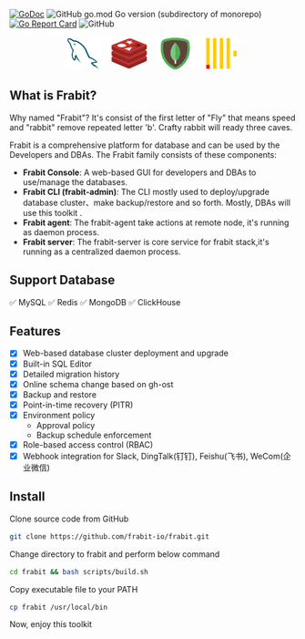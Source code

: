[![GoDoc](https://pkg.go.dev/badge/github.com/frabit-io/frabit?utm_source=godoc)](https://godoc.org/github.com/frabit-io/frabit)
![GitHub go.mod Go version (subdirectory of monorepo)](https://img.shields.io/github/go-mod/go-version/frabit-io/frabit)
[![Go Report Card](https://goreportcard.com/badge/github.com/frabit-io/frabit)](https://goreportcard.com/report/github.com/frabit-io/frabit)
![GitHub](https://img.shields.io/github/license/frabit-io/frabit)


<p align="center" >
<img src="https://raw.githubusercontent.com/frabit-io/frabit/main/docs/images/dblist.png" width="60%" />
</p>

## What is Frabit?

Why named "Frabit"? It's consist of the first letter of "Fly" that means speed and "rabbit" remove repeated letter 'b'. 
Crafty rabbit will ready three caves.

Frabit is a comprehensive platform for database and can be  used by the Developers and DBAs. The Frabit family consists of these components:

- **Frabit Console**: A web-based GUI for developers and DBAs to use/manage the databases.
- **Frabit CLI (frabit-admin)**: The CLI mostly used to deploy/upgrade database cluster、make backup/restore and so forth. Mostly, DBAs will use this toolkit .
- **Frabit agent**: The frabit-agent take actions at remote node, it's running as daemon process.
- **Frabit server**: The frabit-server is core service for frabit stack,it's running as a centralized daemon process.


## Support Database

✅ MySQL  ✅ Redis ✅ MongoDB  ✅ ClickHouse

## Features

- [x] Web-based database cluster deployment and upgrade
- [x] Built-in SQL Editor
- [x] Detailed migration history
- [x] Online schema change based on gh-ost
- [x] Backup and restore
- [x] Point-in-time recovery (PITR) 
- [x] Environment policy
    - Approval policy
    - Backup schedule enforcement  
- [x] Role-based access control (RBAC)
- [x] Webhook integration for Slack, DingTalk(钉钉), Feishu(飞书), WeCom(企业微信)

## Install

Clone source code from GitHub
```bash
git clone https://github.com/frabit-io/frabit.git
```

Change directory to frabit and perform below command
```bash
cd frabit && bash scripts/build.sh
```

Copy executable file to your PATH
```bash
cp frabit /usr/local/bin
```

Now, enjoy this toolkit